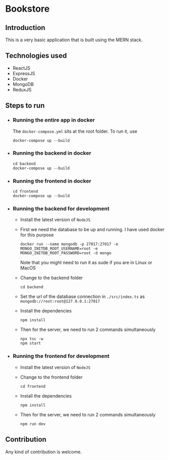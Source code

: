 # Bookstore
## Introduction
This is a very basic application that is built using the MERN stack.

## Technologies used

- ReactJS
- ExpressJS
- Docker
- MongoDB
- ReduxJS

## Steps to run

- ### **Running the entire app in docker**

    The `docker-compose.yml` sits at the root folder. To run it, use
    ```
    docker-compose up --build
    ```

- ### **Running the backend in docker**

    ```
    cd backend
    docker-compose up --build
    ```

- ### **Running the frontend in docker**

    ```
    cd frontend
    docker-compose up --build
    ```

- ### **Running the backend for development**

    - Install the latest version of `NodeJS`

    - First we need the database to be up and running. I have used docker for this purpose 
        ```
        docker run --name mongodb -p 27017:27017 -e MONGO_INITDB_ROOT_USERNAME=root -e MONGO_INITDB_ROOT_PASSWORD=root -d mongo
        ```
        Note that you might need to run it as sude if you are in Linux or MacOS

    - Change to the backend folder
        ```
        cd backend
        ```

    - Set the url of the database connection in `./src/index.ts` as `mongodb://root:root@127.0.0.1:27017`

    - Install the dependencies
        ```
        npm install
        ```

    - Then for the server, we need to run 2 commands simultaneously
        ```
        npx tsc -w 
        npm start
        ```
- ### **Running the frontend for development**

    - Install the latest version of `NodeJS`

    - Change to the frontend folder
        ```
        cd frontend
        ```

    - Install the dependencies
        ```
        npm install
        ```

    - Then for the server, we need to run 2 commands simultaneously
        ```
        npm run dev
        ```

## Contribution
Any kind of contribution is welcome.
